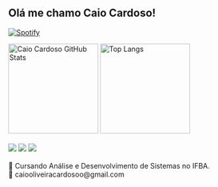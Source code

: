 
## Olá me chamo Caio Cardoso!

<!-- [![Linkedin](https://img.shields.io/badge/LinkedIn-0077B5?style=for-the-badge&logo=linkedin&logoColor=white)](https://www.linkedin.com/in/) -->
[![Spotify](https://img.shields.io/badge/Spotify-1ED760?&style=for-the-badge&logo=spotify&logoColor=white)](https://open.spotify.com/user/21p5tw4aj24752v6hyrrdhrga?si=fc52cbd8cf6a4eab)

<div>
    <img height="180em" src="https://github-readme-stats.vercel.app/api?username=caioocardoso&show_icons=true&theme=tokyonight" alt="Caio Cardoso GitHub Stats"/>
    <img height="180em" src="https://github-readme-stats.vercel.app/api/top-langs/?username=caioocardoso&size_weight=0.5&count_weight=0.5&theme=tokyonight" alt="Top Langs"/>
</div>

<div style="display:inline_block"><br>
	<img src="https://img.shields.io/badge/git-%23F05033.svg?style=for-the-badge&logo=git&logoColor=white"/>
	<img src="https://img.shields.io/badge/C-00599C?style=for-the-badge&logo=c&logoColor=white"/>
	<img src="[https://img.shields.io/badge/dart-%230175C2.svg?style=for-the-badge&logo=dart&logoColor=white"/>
</div><br>
📖 Cursando Análise e Desenvolvimento de Sistemas no IFBA. 
<br/>
📧 caiooliveiracardosoo@gmail.com
